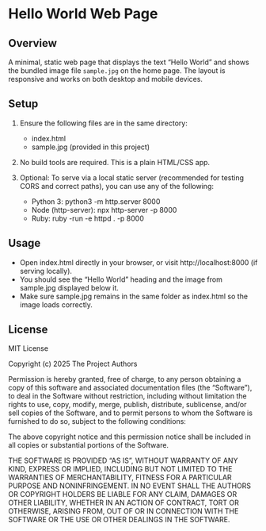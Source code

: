 # Hello World Web Page

## Overview
A minimal, static web page that displays the text “Hello World” and shows the bundled image file `sample.jpg` on the home page. The layout is responsive and works on both desktop and mobile devices.

## Setup
1. Ensure the following files are in the same directory:
   - index.html
   - sample.jpg (provided in this project)

2. No build tools are required. This is a plain HTML/CSS app.

3. Optional: To serve via a local static server (recommended for testing CORS and correct paths), you can use any of the following:
   - Python 3: python3 -m http.server 8000
   - Node (http-server): npx http-server -p 8000
   - Ruby: ruby -run -e httpd . -p 8000

## Usage
- Open index.html directly in your browser, or visit http://localhost:8000 (if serving locally).
- You should see the “Hello World” heading and the image from sample.jpg displayed below it.
- Make sure sample.jpg remains in the same folder as index.html so the image loads correctly.

## License
MIT License

Copyright (c) 2025 The Project Authors

Permission is hereby granted, free of charge, to any person obtaining a copy
of this software and associated documentation files (the “Software”), to deal
in the Software without restriction, including without limitation the rights
to use, copy, modify, merge, publish, distribute, sublicense, and/or sell
copies of the Software, and to permit persons to whom the Software is
furnished to do so, subject to the following conditions:

The above copyright notice and this permission notice shall be included in
all copies or substantial portions of the Software.

THE SOFTWARE IS PROVIDED “AS IS”, WITHOUT WARRANTY OF ANY KIND, EXPRESS OR
IMPLIED, INCLUDING BUT NOT LIMITED TO THE WARRANTIES OF MERCHANTABILITY,
FITNESS FOR A PARTICULAR PURPOSE AND NONINFRINGEMENT. IN NO EVENT SHALL THE
AUTHORS OR COPYRIGHT HOLDERS BE LIABLE FOR ANY CLAIM, DAMAGES OR OTHER
LIABILITY, WHETHER IN AN ACTION OF CONTRACT, TORT OR OTHERWISE, ARISING FROM,
OUT OF OR IN CONNECTION WITH THE SOFTWARE OR THE USE OR OTHER DEALINGS IN
THE SOFTWARE.